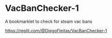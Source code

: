 # VacBanChecker-1
A bookmarklet to check for steam vac bans

https://replit.com/@DiegoFleitas/VacBanChecker-1
